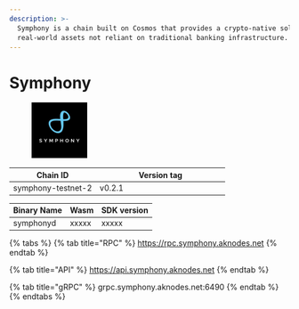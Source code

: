 ```yaml
---
description: >-
  Symphony is a chain built on Cosmos that provides a crypto-native solution for
  real-world assets not reliant on traditional banking infrastructure.
---
```


# Symphony



<figure><img src="../.gitbook/assets/symphony.jpg" alt="" width="100"><figcaption></figcaption></figure>



<table><thead><tr><th>Chain ID</th><th width="218.33333333333331">Version tag</th></tr></thead><tbody><tr><td>symphony-testnet-2</td><td>v0.2.1</td></tr></tbody></table>



| Binary Name | Wasm  | SDK version |
| ----------- | ----- | ----------- |
| symphonyd   | xxxxx | xxxxx       |

{% tabs %}
{% tab title="RPC" %}
https://rpc.symphony.aknodes.net
{% endtab %}

{% tab title="API" %}
https://api.symphony.aknodes.net
{% endtab %}

{% tab title="gRPC" %}
grpc.symphony.aknodes.net:6490
{% endtab %}
{% endtabs %}
